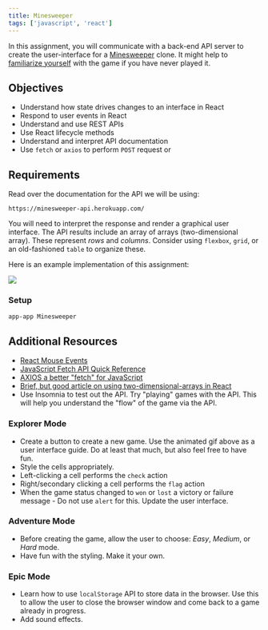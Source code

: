 ```yaml
---
title: Minesweeper
tags: ['javascript', 'react']
---
```


In this assignment, you will communicate with a back-end API server to create the user-interface for a [Minesweeper][1] clone. It might help to [familiarize yourself](https://www.youtube.com/watch?v=7B85WbEiYf4) with the game if you have never played it.

[1]: https://en.wikipedia.org/wiki/Minesweeper_(video_game)

## Objectives

- Understand how state drives changes to an interface in React
- Respond to user events in React
- Understand and use REST APIs
- Use React lifecycle methods
- Understand and interpret API documentation
- Use `fetch` or `axios` to perform `POST` request or

## Requirements

Read over the documentation for the API we will be using:

`https://minesweeper-api.herokuapp.com/`

You will need to interpret the response and render a graphical user interface. The API results include an array of arrays (two-dimensional array). These represent _rows_ and _columns_. Consider using `flexbox`, `grid`, or an old-fashioned `table` to organize these.

Here is an example implementation of this assignment:

![](https://github.com/suncoast-devs/handbook/raw/master/assignments/assets/bomb-sniffer.gif)

### Setup

```shell
app-app Minesweeper
```

## Additional Resources

- [React Mouse Events](https://reactjs.org/docs/events.html#mouse-events)
- [JavaScript Fetch API Quick Reference](https://handbook.suncoast.io/lessons/misc-quick-reference/js-fetch)
- [AXIOS a better "fetch" for JavaScript](https://handbook.suncoast.io/lessons/misc-quick-reference/axios)
- [Brief, but good article on using two-dimensional-arrays in React](https://www.pluralsight.com/guides/display-multidimensional-array-data-in-react)
- Use Insomnia to test out the API. Try "playing" games with the API. This will help you understand the "flow" of the game via the API.

### Explorer Mode

- Create a button to create a new game. Use the animated gif above as a user interface guide. Do at least that much, but also feel free to have fun.
- Style the cells appropriately.
- Left-clicking a cell performs the `check` action
- Right/secondary clicking a cell performs the `flag` action
- When the game status changed to `won` or `lost` a victory or failure message - Do not use `alert` for this. Update the user interface.

### Adventure Mode

- Before creating the game, allow the user to choose: _Easy_, _Medium_, or _Hard_ mode.
- Have fun with the styling. Make it your own.

### Epic Mode

- Learn how to use `localStorage` API to store data in the browser. Use this to allow the user to close the browser window and come back to a game already in progress.
- Add sound effects.
